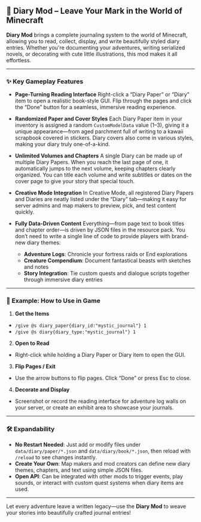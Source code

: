 ## 📖 Diary Mod – Leave Your Mark in the World of Minecraft

**Diary Mod** brings a complete journaling system to the world of Minecraft, allowing you to read, collect, display, and
write beautifully styled diary entries. Whether you're documenting your adventures, writing serialized novels, or
decorating with cute little illustrations, this mod makes it all effortless.

---

### ✨ Key Gameplay Features

* **Page-Turning Reading Interface**
  Right-click a “Diary Paper” or “Diary” item to open a realistic book-style GUI. Flip through the pages and click the
  “Done” button for a seamless, immersive reading experience.

* **Randomized Paper and Cover Styles**
  Each Diary Paper item in your inventory is assigned a random `CustomModelData` value (1–3), giving it a unique
  appearance—from aged parchment full of writing to a kawaii scrapbook covered in stickers.
  Diary covers also come in various styles, making your diary truly one-of-a-kind.

* **Unlimited Volumes and Chapters**
  A single Diary can be made up of multiple Diary Papers. When you reach the last page of one, it automatically jumps to
  the next volume, keeping chapters clearly organized. You can title each volume and write subtitles or dates on the
  cover page to give your story that special touch.

* **Creative Mode Integration**
  In Creative Mode, all registered Diary Papers and Diaries are neatly listed under the “Diary” tab—making it easy for
  server admins and map makers to preview, pick, and test content quickly.

* **Fully Data-Driven Content**
  Everything—from page text to book titles and chapter order—is driven by JSON files in the resource pack. You don’t
  need to write a single line of code to provide players with brand-new diary themes:

    * **Adventure Logs**: Chronicle your fortress raids or End explorations
    * **Creature Compendium**: Document fantastical beasts with sketches and notes
    * **Story Integration**: Tie custom quests and dialogue scripts together through immersive diary entries

---

### 🎲 Example: How to Use in Game

1. **Get the Items**
- `/give @s diary_paper{diary_id:"mystic_journal"} 1`
- `/give @s diary{diary_type:"mystic_journal"} 1`

2. **Open to Read**
- Right-click while holding a Diary Paper or Diary item to open the GUI.

3. **Flip Pages / Exit**
- Use the arrow buttons to flip pages. Click “Done” or press Esc to close.

4. **Decorate and Display**
- Screenshot or record the reading interface for adventure log walls on your server, or create an exhibit area to
  showcase your journals.

---

### 🛠 Expandability

- **No Restart Needed**: Just add or modify files under `data/diary/paper/*.json` and `data/diary/book/*.json`, then
  reload with `/reload` to see changes instantly.
- **Create Your Own**: Map makers and mod creators can define new diary themes, chapters, and text using simple JSON
  files.
- **Open API**: Can be integrated with other mods to trigger events, play sounds, or interact with custom quest systems
  when diary items are used.

---

Let every adventure leave a written legacy—use the **Diary Mod** to weave your stories into beautifully crafted journal
entries!
